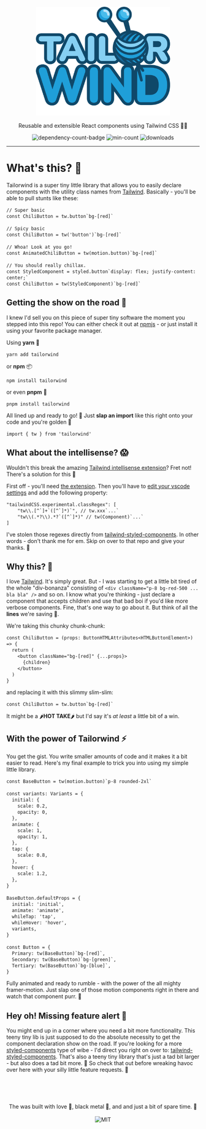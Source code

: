 <p align="center">
  <img alt='tailor-wind' src='https://github.com/ntwigs/tailorwind/blob/HEAD/.github/assets/logo.png' width='350'/>
  <p align="center">Reusable and extensible React components using Tailwind CSS 🧶💙</p>
  <p align="center">
    <img alt='dependency-count-badge' src='https://img.shields.io/badge/dependencies-0-blue?style=flat-square' />
    <img alt='min-count' src='https://img.shields.io/bundlephobia/min/tailorwind?style=flat-square' />
    <img alt='downloads' src='https://img.shields.io/npm/dw/tailorwind?style=flat-square' />
  </p>
</div>

<hr>

# What's this? 🧶

Tailorwind is a super tiny little library that allows you to easily declare components with the utility class names from [Tailwind](https://tailwindcss.com/). Basically - you'll be able to pull stunts like these:

```
// Super basic
const ChiliButton = tw.button`bg-[red]`

// Spicy basic
const ChiliButton = tw('button')`bg-[red]`

// Whoa! Look at you go!
const AnimatedChiliButton = tw(motion.button)`bg-[red]`

// You should really chillax.
const StyledComponent = styled.button`display: flex; justify-content: center;`
const ChiliButton = tw(StyledComponent)`bg-[red]`
```

## Getting the show on the road 🍻

I knew I'd sell you on this piece of super tiny software the moment you stepped into this repo! You can either check it out at [npmjs](https://www.npmjs.com/package/tailorwind) - or just install it using your favorite package manager.

Using **yarn** 🧶

```
yarn add tailorwind
```

or **npm** 📦

```
npm install tailorwind
```

or even **pnpm** 🍻

```
pnpm install tailorwind
```

All lined up and ready to go! 🥊 Just **slap an import** like this right onto your code and you're golden 👑

```
import { tw } from 'tailorwind'
```

## What about the intellisense? 😱

Wouldn't this break the amazing [Tailwind intellisense extension](https://marketplace.visualstudio.com/items?itemName=bradlc.vscode-tailwindcss)? Fret not! There's a solution for this 🙏

First off - you'll need [the extension](https://marketplace.visualstudio.com/items?itemName=bradlc.vscode-tailwindcss).
Then you'll have to [edit your vscode settings](https://code.visualstudio.com/docs/getstarted/settings) and add the following property:

```
"tailwindCSS.experimental.classRegex": [
    "tw\\.[^`]+`([^`]*)`", // tw.xxx`...`
    "tw\\(.*?\\).*?`([^`]*)" // tw(Component)`...`
]
```

I've stolen those regexes directly from [tailwind-styled-components](https://github.com/MathiasGilson/Tailwind-Styled-Component/tree/master). In other words - don't thank me for em. Skip on over to that repo and give your thanks. 🙏

## Why this? 🤔

I love [Tailwind](https://tailwindcss.com/). It's simply great. But - I was starting to get a little bit tired of the whole "div-bonanza" consisting of `<div className="p-8 bg-red-500 ... bla bla" />` and so on. I know what you're thinking - just declare a component that accepts children and use that bad boi if you'd like more verbose components. Fine, that's one way to go about it. But think of all the **lines** we're saving 💙.

We're taking this chunky chunk-chunk:

```
const ChiliButton = (props: ButtonHTMLAttributes<HTMLButtonElement>) => {
  return (
    <button className="bg-[red]" {...props}>
      {children}
    </button>
  )
}
```

and replacing it with this slimmy slim-slim:

```
const ChiliButton = tw.button`bg-[red]`
```

It might be a 🌶️**HOT TAKE**🌶️ but I'd say it's _at least_ a little bit of a win.

## With the power of Tailorwind ⚡

You get the gist. You write smaller amounts of code and it makes it a bit easier to read. Here's my final example to trick you into using my simple little library.

```
const BaseButton = tw(motion.button)`p-8 rounded-2xl`

const variants: Variants = {
  initial: {
    scale: 0.2,
    opacity: 0,
  },
  animate: {
    scale: 1,
    opacity: 1,
  },
  tap: {
    scale: 0.8,
  },
  hover: {
    scale: 1.2,
  },
}

BaseButton.defaultProps = {
  initial: 'initial',
  animate: 'animate',
  whileTap: 'tap',
  whileHover: 'hover',
  variants,
}

const Button = {
  Primary: tw(BaseButton)`bg-[red]`,
  Secondary: tw(BaseButton)`bg-[green]`,
  Tertiary: tw(BaseButton)`bg-[blue]`,
}
```

Fully animated and ready to rumble - with the power of the all mighty framer-motion. Just slap one of those motion components right in there and watch that component purr. 🧶

## Hey oh! Missing feature alert 🚨

You might end up in a corner where you need a bit more functionality. This teeny tiny lib is just supposed to do the absolute necessity to get the component declaration show on the road. If you're looking for a more [styled-components](https://styled-components.com/) type of wibe - I'd direct you right on over to: [tailwind-styled-components](https://github.com/MathiasGilson/tailwind-styled-component). That's also a teeny tiny library that's just a tad bit larger - but also does a tad bit more. 🍻 So check that out before wreaking havoc over here with your silly little feature requests. 💙

</br></br>

<p align="center"><br>
  The was built with love 🥰, black metal 🎸, and and just a bit of spare time. 💙</br></br>
  <img alt='MIT' src='https://img.shields.io/github/license/ntwigs/tailorwind?style=flat-square' />
</p>
